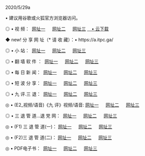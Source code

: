 <p>2020/5/29a
<p>• 建议用谷歌或火狐官方浏览器访问。
<p>◎ • 视 频： 
<a href="http://pwm.hdfmradio.com/" target="_blank">网址一</a> 　 
<a href="http://puk.hdfmradio.com/" target="_blank">网址二</a> 　 
<a href="http://psg.hdfmradio.com/b.html" target="_blank">网址三</a>
<a href="https://yadi.sk/d/d0sUeAOpal3njw" target="_blank">　• 云下载 </a></p>
<p>◆ new! 分 享 网 址（* 请 收 藏）：• https://a.itpc.ga/</p>

<p>◎ • 小 站：  
<a href="http://pwm.hdfmradio.com/f.html" target="_blank">网址一</a> 　 
<a href="http://puk.hdfmradio.com/h.html" target="_blank">网址二</a> 　 
<a href="http://psg.hdfmradio.com/k/" target="_blank">网址三</a></p>
<p>◎ • 翻 墙 软 件 ：  
<a href="http://pwm.hdfmradio.com/ff/" target="_blank">网址一</a> 　 
<a href="http://puk.hdfmradio.com/s/read/a1_nd.html" target="_blank">网址二</a> 　 
<a href="http://psg.hdfmradio.com/ff/index.html" target="_blank">网址三</a></p>
<p>◎ • 每 日 新 闻：  
<a href="http://pwm.hdfmradio.com/day/" target="_blank">网址一</a> 　 
<a href="http://puk.hdfmradio.com/day/" target="_blank">网址二</a> 　 
<a href="http://psg.hdfmradio.com/day/index.html" target="_blank">网址三</a></p>
<p>◎ • 短 波 分 享：  
<a href="http://pwm.hdfmradio.com/h/" target="_blank">网址一</a> 　 
<a href="http://puk.hdfmradio.com/h/" target="_blank">网址二</a> 　 
<a href="http://puk.hdfmradio.com/h/index.html" target="_blank">网址三</a></p>
<p>◎ • 九 评.三 退：  
<a href="http://pwm.hdfmradio.com/t/" target="_blank">网址一</a> 　 
<a href="http://puk.hdfmradio.com/v2/index.html" target="_blank">网址二</a> 　 
<a href="http://psg.hdfmradio.com/tt/index.html" target="_blank">网址三</a> 　</p>
<p>◎ • (E2_视频/语音)《九 评》视频/语音: 
<a href="http://puk.hdfmradio.com/7738.html" target="_blank">网址一</a> 　 
<a href="http://pwm.hdfmradio.com/7614.html" target="_blank">网址二</a> 　 
<a href="http://psg.hdfmradio.com/7633.html" target="_blank">网址三</a></p>
<p>◎ • 三 退 管 道...退 党 网：  
<a href="http://pwm.hdfmradio.com/go/td1.html" target="_blank">网址一</a> 　 
<a href="http://puk.hdfmradio.com/go/td2.html" target="_blank">网址二</a> 　 
<a href="http://psg.hdfmradio.com/go/td3.html" target="_blank">网址三</a></p>
<p>◎ • (F1) 三 退 管 道(一)： 
<a href="http://pwm.hdfmradio.com/dd/" target="_blank">网址一</a> 　 
<a href="http://puk.hdfmradio.com/s/read/a1_tdx.html" target="_blank">网址二</a> 　 
<a href="http://psg.hdfmradio.com/dd/" target="_blank">网址三</a></p>
<p>◎ • (F2)三 退 管 道(二)： 
<a href="http://puk.hdfmradio.com/d/" target="_blank">网址一</a> 　 
<a href="http://pwm.hdfmradio.com/d/index.html" target="_blank">网址二</a> 　 
<a href="http://psg.hdfmradio.com/d/" target="_blank">网址三</a></p>
<p>◎ • PDF电子书：  
<a href="http://pwm.hdfmradio.com/p/" target="_blank">网址一</a> 　 
<a href="http://puk.hdfmradio.com/p/index.html" target="_blank">网址二</a> 　 
<a href="http://psg.hdfmradio.com/p/" target="_blank">网址三</a></p>
